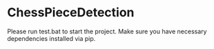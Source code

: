 # ChessPieceDetection
Please run test.bat to start the project. Make sure you have necessary dependencies installed via pip.
